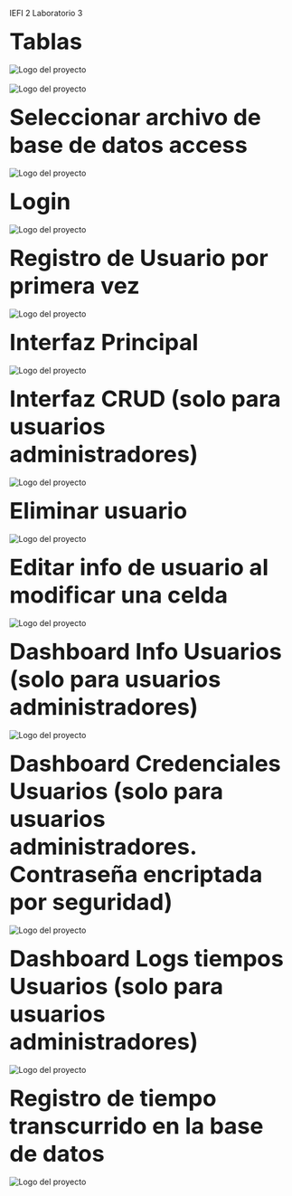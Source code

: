 IEFI 2 Laboratorio 3
<br>
<br>
<strong><span style="font-size:40px">Tablas</span></strong>
<br>
<br>
![Logo del proyecto](./images/1.png)
<br>
<br>
![Logo del proyecto](./images/2.png)
<br>
<br>
<strong><span style="font-size:40px">Seleccionar archivo de base de datos access</span></strong>
<br>
<br>
![Logo del proyecto](./images/3.png)
<br>
<br>
<strong><span style="font-size:40px">Login</span></strong>
<br>
<br>
![Logo del proyecto](./images/4.png)
<br>
<br>
<strong><span style="font-size:40px">Registro de Usuario por primera vez</span></strong>
<br>
<br>
![Logo del proyecto](./images/5.png)
<br>
<br>
<strong><span style="font-size:40px">Interfaz Principal</span></strong>
<br>
<br>
![Logo del proyecto](./images/6.png)
<br>
<br>
<strong><span style="font-size:40px">Interfaz CRUD (solo para usuarios administradores)</span></strong>
<br>
<br>
![Logo del proyecto](./images/7.png)
<br>
<br>
<strong><span style="font-size:40px">Eliminar usuario</span></strong>
<br>
<br>
![Logo del proyecto](./images/8.png)
<br>
<br>
<strong><span style="font-size:40px">Editar info de usuario al modificar una celda</span></strong>
<br>
<br>
![Logo del proyecto](./images/9.png)
<br>
<br>
<strong><span style="font-size:40px">Dashboard Info Usuarios (solo para usuarios administradores)</span></strong>
<br>
<br>
![Logo del proyecto](./images/10.png)
<br>
<br>
<strong><span style="font-size:40px">Dashboard Credenciales Usuarios (solo para usuarios administradores. Contraseña encriptada por seguridad)</span></strong>
<br>
<br>
![Logo del proyecto](./images/11.png)
<br>
<br>
<strong><span style="font-size:40px">Dashboard Logs tiempos Usuarios (solo para usuarios administradores)</span></strong>
<br>
<br>
![Logo del proyecto](./images/12.png)
<br>
<br>
<strong><span style="font-size:40px">Registro de tiempo transcurrido en la base de datos</span></strong>
<br>
<br>
![Logo del proyecto](./images/13.png)
